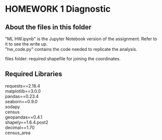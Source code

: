 # HOMEWORK 1  Diagnostic 
  

## About the files in this folder
"ML HW.ipynb" is the Jupyter Notebook version of the assignment. Refer to it to see the write up.  
"hw_code.py" contains the code needed to replicate the analysis.  

files folder:  required shapefile for joining the coordinates. 

## Required Libraries
requests==2.18.4  
matplotlib==3.0.0  
pandas==0.23.4  
seaborn==0.9.0  
sodapy  
census  
geopandas==0.4.1  
shapely==1.6.4.post2  
decimal==1.70  
census_area  


